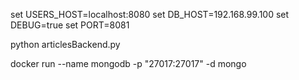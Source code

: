 set USERS_HOST=localhost:8080
set DB_HOST=192.168.99.100
set DEBUG=true
set PORT=8081

python articlesBackend.py

docker run --name mongodb -p "27017:27017" -d mongo


